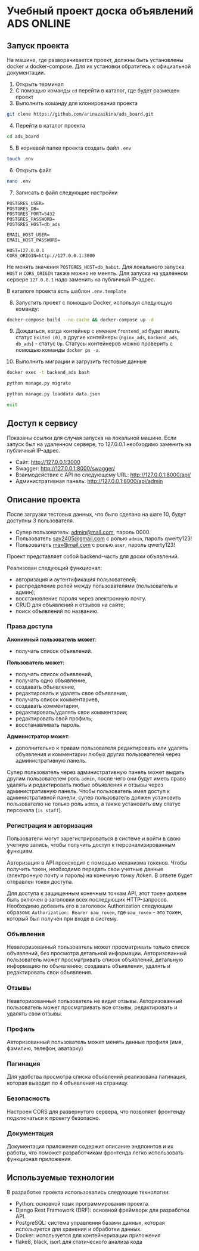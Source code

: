 # Учебный проект доска объявлений ADS ONLINE

## Запуск проекта

На машине, где разворачивается проект, должны быть установлены docker и docker-compose.
Для их установки обратитесь к официальной документации.

1. Открыть терминал
2. С помощью команды `cd` перейти в каталог, где будет размещен проект
3. Выполнить команду для клонирования проекта

```bash
git clone https://github.com/arinazaikina/ads_board.git
```

4. Перейти в каталог проекта

```bash
cd ads_board
```

5. В корневой папке проекта создать файл `.env`

```bash
touch .env
```

6. Открыть файл

```bash
nano .env
```

7. Записать в файл следующие настройки

```
POSTGRES_USER=
POSTGRES_DB=
POSTGRES_PORT=5432
POSTGRES_PASSWORD=
POSTGRES_HOST=db_ads

EMAIL_HOST_USER=
EMAIL_HOST_PASSWORD=

HOST=127.0.0.1
CORS_ORIGIN=http://127.0.0.1:3000
```

Не менять значения `POSTGRES_HOST=db_habit`.
Для локального запуска `HOST` и `CORS_ORIGIN` также можно не менять.
Для запуска на удаленном сервере `127.0.0.1` надо заменить на публичный IP-адрес.

В каталоге проекта есть шаблон `.env.template`

8. Запустить проект с помощью Docker, используя следующую команду:

```bash
docker-compose build --no-cache && docker-compose up -d
```

9. Дождаться, когда контейнер с именем `frontend_ad` будет иметь статус `Exited (0)`, а другие
   контейнеры (`nginx_ads`, `backend_ads`, `db_ads`) -
   статус `Up`. Статусы контейнеров можно проверить с помощью команды `docker ps -a`.


10. Выполнить миграции и загрузить тестовые данные

```bash
docker exec -t backend_ads bash
```

```bash
python manage.py migrate
```

```bash
python manage.py loaddata data.json
```

```bash
exit
```

## Доступ к сервису

Показаны ссылки для случая запуска на локальной машине.
Если запуск был на удаленном сервере, то 127.0.0.1 необходимо заменить на публичный IP-адрес.

* Сайт: http://127.0.0.1:3000
* Swagger: http://127.0.0.1:8000/swagger/
* Взаимодействие с API по следующему URL: http://127.0.0.1:8000/api/
* Административная панель: http://127.0.0.1:8000/api/admin

## Описание проекта

После загрузки тестовых данных, что было сделано на шаге 10, будут доступны 3 пользователя.

* Супер пользователь: admin@mail.com, пароль 0000.
* Пользователь sav2405@gmail.com с ролью `admin`, пароль qwerty123!
* Пользователь max@mail.com с ролью `user`, пароль qwerty123!

Проект представляет собой backend-часть для доски объявлений.

Реализован следующий функционал:

* авторизация и аутентификация пользователей;
* распределение ролей между пользователями (пользователь и админ);
* восстановление пароля через электронную почту.
* CRUD для объявлений и отзывов на сайте;
* поиск объявлений по названию.

### Права доступа

**Анонимный пользователь может**:

- получать список объявлений.

**Пользователь может:**

- получать список объявлений,
- получать одно объявление,
- создавать объявление,
- редактировать и удалять свое объявление,
- получать список комментариев,
- создавать комментарии,
- редактировать/удалять свои комментарии;
- редактировать свой профиль;
- восстанавливать пароль.

**Администратор может:**

- дополнительно к правам пользователя редактировать или удалять
  объявления и комментарии любых других пользователей через административную панель.

Супер пользователь через административную панель может выдать другим пользователем роль `admin`, после чего
они будут иметь право удалять и редактировать любые объявления и отзывы через административную панель.
Чтобы пользователь имел доступ к административной панели, супер пользователь должен установить пользователю не только
роль `admin`, а также установить ему статус персонала (`is_staff`).

### Регистрация и авторизация

Пользователи могут зарегистрироваться в системе и войти в свою учетную запись,
чтобы получить доступ к персонализированным функциям.

Авторизация в API происходит с помощью механизма токенов.
Чтобы получить токен, необходимо передать свои учетные данные (электронную почту и пароль)
на конечную точку /token. В ответе будет отправлен токен доступа.

Для доступа к защищенным конечным точкам API, этот токен должен быть включен в заголовки
всех последующих HTTP-запросов.
Необходимо добавить его в заголовок Authorization следующим образом:
`Authorization: Bearer ваш_токен`, где `ваш_токен` - это токен, который был получен при входе в систему.

### Объявления

Неавторизованный пользователь может просматривать только список объявлений, без просмотра детальной информации.
Авторизованный пользователь может просматривать список объявлений, детальную информацию по объявлению,
создавать объявления, удалять и редактировать свои объявления.

### Отзывы

Неавторизованный пользователь не видит отзывы.
Авторизованный пользователь может просматривать все отзывы, редактировать и удалять свои отзывы.

### Профиль

Авторизованный пользователь может менять данные профиля (имя, фамилию, телефон, аватарку)

### Пагинация

Для удобства просмотра списка объявлений реализована пагинация, которая выводит по 4 объявления на страницу.

### Безопасность

Настроен CORS для развернутого сервера, что позволяет фронтенду подключаться к проекту безопасно.

### Документация

Документация приложения содержит описание эндпоинтов и их работы,
что поможет разработчикам фронтенда легко использовать функционал приложения.

## Используемые технологии

В разработке проекта использовались следующие технологии:

* Python: основной язык программирования проекта.
* Django Rest Framework (DRF): основной фреймворк для разработки API.
* PostgreSQL: система управления базами данных, которая используется для хранения и обработки данных.
* Docker: используется для контейнеризации приложения
* flake8, black, isort для статического анализа кода